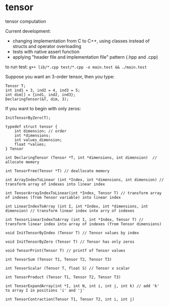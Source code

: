 # tensor
tensor computation


Current development:
- changing implementation from C to C++, using classes instead of structs and operator overloading
- tests with native assert function
- applying "header file and implementation file" pattern (.hpp and .cpp)

to run test: ``g++ lib/*.cpp test/*.cpp -o main.test && ./main.test``




Suppose you want an 3-order tensor, then you type:

```
Tensor T;
int ind1 = 3, ind2 = 4, ind3 = 5;
int dim[] = {ind1, ind2, ind3};
DeclaringTensor(&T, dim, 3);
```

If you want to begin with only zeros:
```
InitTensorByZero(T);
```

```
typedef struct tensor {
    int dimension; // order
    int *dimensions;
    int values_dimension;
    float *values;
} Tensor

int DeclaringTensor (Tensor *T, int *dimensions, int dimension)  // allocate memory

int TensorFree(Tensor *T) // deallocate memory

int ArrayIndexToLinear (int *Index, int *dimensions, int dimension) // transform array of indexes into linear index

int TensorArrayIndexToLinear(int *Index, Tensor T) // transform array of indexes (from Tensor variable) into linear index

int LinearIndexToArray (int I, int *Index, int *dimensions, int dimension) // transform linear index into arry of indexes

int TensorLinearIndexToArray (int I, int *Index, Tensor T) // transform linear index into array of indexes (from Tensor dimensions)

void InitTensorByIndex (Tensor T) // Tensor values by index

void InitTensorByZero (Tensor T) // Tensor has only zeros

void TensorPrint(Tensor T) // printf of Tensor values

int TensorSum (Tensor T1, Tensor T2, Tensor T3)

int TensorScalar (Tensor T, float S) // Tensor x scalar

int TensorProduct (Tensor T1, Tensor T2, Tensor T3)

int TensorExpandArray(int *I, int N, int i, int j, int k) // add 'k' to array I in positions 'i' and 'j'

int TensorContraction(Tensor T1, Tensor T2, int i, int j)
```
